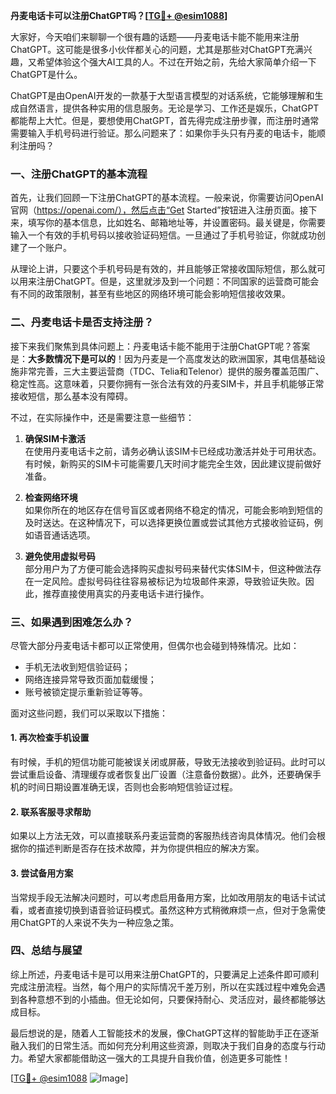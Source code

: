 **丹麦电话卡可以注册ChatGPT吗？[[TG💪+ @esim1088](https://t.me/s/esim1088)]**

大家好，今天咱们来聊聊一个很有趣的话题——丹麦电话卡能不能用来注册ChatGPT。这可能是很多小伙伴都关心的问题，尤其是那些对ChatGPT充满兴趣，又希望体验这个强大AI工具的人。不过在开始之前，先给大家简单介绍一下ChatGPT是什么。

ChatGPT是由OpenAI开发的一款基于大型语言模型的对话系统，它能够理解和生成自然语言，提供各种实用的信息服务。无论是学习、工作还是娱乐，ChatGPT都能帮上大忙。但是，要想使用ChatGPT，首先得完成注册步骤，而注册时通常需要输入手机号码进行验证。那么问题来了：如果你手头只有丹麦的电话卡，能顺利注册吗？

### 一、注册ChatGPT的基本流程

首先，让我们回顾一下注册ChatGPT的基本流程。一般来说，你需要访问OpenAI官网（https://openai.com/），然后点击“Get Started”按钮进入注册页面。接下来，填写你的基本信息，比如姓名、邮箱地址等，并设置密码。最关键是，你需要输入一个有效的手机号码以接收验证码短信。一旦通过了手机号验证，你就成功创建了一个账户。

从理论上讲，只要这个手机号码是有效的，并且能够正常接收国际短信，那么就可以用来注册ChatGPT。但是，这里就涉及到一个问题：不同国家的运营商可能会有不同的政策限制，甚至有些地区的网络环境可能会影响短信接收效果。

### 二、丹麦电话卡是否支持注册？

接下来我们聚焦到具体问题上：丹麦电话卡能不能用于注册ChatGPT呢？答案是：**大多数情况下是可以的**！因为丹麦是一个高度发达的欧洲国家，其电信基础设施非常完善，三大主要运营商（TDC、Telia和Telenor）提供的服务覆盖范围广、稳定性高。这意味着，只要你拥有一张合法有效的丹麦SIM卡，并且手机能够正常接收短信，那么基本没有障碍。

不过，在实际操作中，还是需要注意一些细节：

1. **确保SIM卡激活**  
   在使用丹麦电话卡之前，请务必确认该SIM卡已经成功激活并处于可用状态。有时候，新购买的SIM卡可能需要几天时间才能完全生效，因此建议提前做好准备。

2. **检查网络环境**  
   如果你所在的地区存在信号盲区或者网络不稳定的情况，可能会影响到短信的及时送达。在这种情况下，可以选择更换位置或尝试其他方式接收验证码，例如语音通话选项。

3. **避免使用虚拟号码**  
   部分用户为了方便可能会选择购买虚拟号码来替代实体SIM卡，但这种做法存在一定风险。虚拟号码往往容易被标记为垃圾邮件来源，导致验证失败。因此，推荐直接使用真实的丹麦电话卡进行操作。

### 三、如果遇到困难怎么办？

尽管大部分丹麦电话卡都可以正常使用，但偶尔也会碰到特殊情况。比如：

- 手机无法收到短信验证码；
- 网络连接异常导致页面加载缓慢；
- 账号被锁定提示重新验证等等。

面对这些问题，我们可以采取以下措施：

#### 1. 再次检查手机设置
有时候，手机的短信功能可能被误关闭或屏蔽，导致无法接收到验证码。此时可以尝试重启设备、清理缓存或者恢复出厂设置（注意备份数据）。此外，还要确保手机的时间日期设置准确无误，否则也会影响短信验证过程。

#### 2. 联系客服寻求帮助
如果以上方法无效，可以直接联系丹麦运营商的客服热线咨询具体情况。他们会根据你的描述判断是否存在技术故障，并为你提供相应的解决方案。

#### 3. 尝试备用方案
当常规手段无法解决问题时，可以考虑启用备用方案，比如改用朋友的电话卡试试看，或者直接切换到语音验证码模式。虽然这种方式稍微麻烦一点，但对于急需使用ChatGPT的人来说不失为一种应急之策。

### 四、总结与展望

综上所述，丹麦电话卡是可以用来注册ChatGPT的，只要满足上述条件即可顺利完成注册流程。当然，每个用户的实际情况千差万别，所以在实践过程中难免会遇到各种意想不到的小插曲。但无论如何，只要保持耐心、灵活应对，最终都能够达成目标。

最后想说的是，随着人工智能技术的发展，像ChatGPT这样的智能助手正在逐渐融入我们的日常生活。而如何充分利用这些资源，则取决于我们自身的态度与行动力。希望大家都能借助这一强大的工具提升自我价值，创造更多可能性！

[[TG💪+ @esim1088](https://t.me/s/esim1088) ![Image](https://i.postimg.cc/4NQfJmqS/Snipaste-2025-05-13-00-14-12.png)]